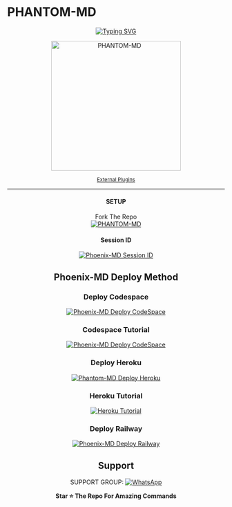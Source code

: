    # PHANTOM-MD 
<div align="center">
<a href="https://git.io/typing-svg"><img src="https://readme-typing-svg.demolab.com?font=Ribeye&size=50&pause=1000&color=F710B1&center=true&width=910&height=100&lines=I'M+PHANTOM-MD;Multi+Divice+Whatsapp+Bot;Recoded+By+KING 👑 PHANTOM" alt="Typing SVG" /></a>
  
<p align="center">  
  <a href="https://youtube.com/@PHANTOMGRAPHICS-js224?si=IdQnBw7HZTBc877w">
    <img alt=PHANTOM-MD height="300" src="https://telegra.ph/file/0ce3fd7c24684b7593d54.jpg">
   
</a> 
   
<p align="center>
<a 

####  
PHANTOM-MD Multi Device Whatsapp Bot.
## <sub>[External Plugins](https://github.com/AbhishekSuresh2/External-Plugins)</sub>

***

#### SETUP

Fork The Repo
    <br>
<a href="https://github.com/Coach234/PHANTOM-MD/fork"><img title="PHANTOM-MD" src="https://img.shields.io/badge/FORK PHANTOM MD-h?color=black&style=for-the-badge&logo=stackshare"></a>

#### Session ID
<a href="https://phoenix-md-sessionid-0b60ee6f3386.herokuapp.com/"><img title="Phoenix-MD Session ID" src="https://img.shields.io/badge/GET SESSION ID-h?color=black&style=for-the-badge&logo=msi"></a>

## Phoenix-MD Deploy Method


### Deploy Codespace

<a href="https://github.com/codespaces/new"><img title="Phoenix-MD Deploy CodeSpace" src="https://img.shields.io/badge/DEPLOY CODESPACE-h?color=black&style=for-the-badge&logo=visualstudiocode"></a>

### Codespace Tutorial

<a href="https://youtu.be/ZSwJtaN0BUk?si=FOsYpMs4WbvBFCpY"><img title="Phoenix-MD Deploy CodeSpace" src="https://img.shields.io/badge/Codespace Tutorial-h?color=black&style=for-the-badge&logo=visualstudiocode"></a>

### Deploy Heroku 

<a href="https://heroku.com/deploy?template=https://github.com/Coach234/PHANTOM-MD/"><img title="Phantom-MD Deploy Heroku" src="https://img.shields.io/badge/DEPLOY HEROKU-h?color=black&style=for-the-badge&logo=heroku"></a>

### Heroku Tutorial

<a href="https://youtu.be/sDojtm-bwN4?si=gbvAqTOSfuVRU2-k"><img title="Heroku Tutorial" src="https://img.shields.io/badge/Heroku Tutorial-h?color=black&style=for-the-badge&logo=heroku"></a>
### Deploy Railway

<a href="https://railway.app/new"><img title="Phoenix-MD Deploy Railway" src="https://img.shields.io/badge/DEPLOY RAILWAY-h?color=black&style=for-the-badge&logo=Railway"></a> 
 
 ## Support

SUPPORT GROUP: <a href="https://chat.whatsapp.com/CseQQpjLVrW9DUMhdNN1Sa"><img alt="WhatsApp" src="https://img.shields.io/badge/WhatsApp-25D366?style=for-the-badge&logo=whatsapp&logoColor=white"/></a>

**Star ⭐ The Repo For Amazing Commands**

